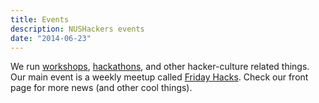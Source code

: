 ```yaml
---
title: Events
description: NUSHackers events
date: "2014-06-23"
---
```


We run <a href="http://school.nushackers.org">workshops</a>, <a href="http://hacknroll.nushackers.org">hackathons</a>, and other hacker-culture related things. Our main event is a weekly meetup called <a href="/fridayhacks/">Friday Hacks</a>. Check our front page for more news (and other cool things).
